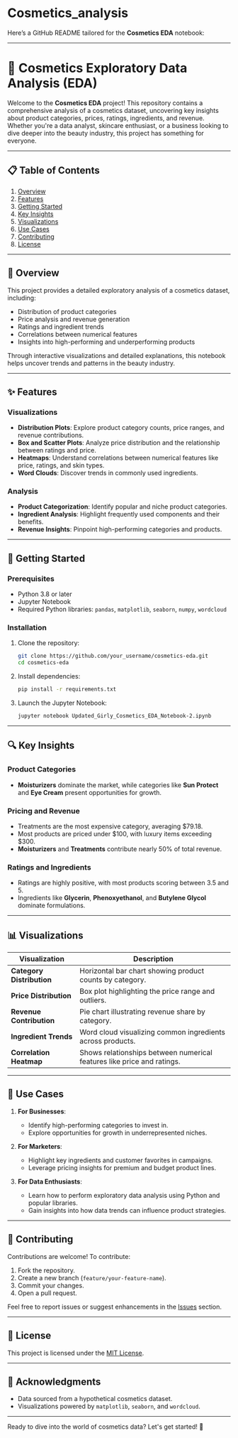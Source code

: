 # Cosmetics_analysis
Here’s a GitHub README tailored for the **Cosmetics EDA** notebook:

---

# 💄 Cosmetics Exploratory Data Analysis (EDA)

Welcome to the **Cosmetics EDA** project! This repository contains a comprehensive analysis of a cosmetics dataset, uncovering key insights about product categories, prices, ratings, ingredients, and revenue. Whether you're a data analyst, skincare enthusiast, or a business looking to dive deeper into the beauty industry, this project has something for everyone.

---

## 📋 Table of Contents

1. [Overview](#overview)
2. [Features](#features)
3. [Getting Started](#getting-started)
4. [Key Insights](#key-insights)
5. [Visualizations](#visualizations)
6. [Use Cases](#use-cases)
7. [Contributing](#contributing)
8. [License](#license)

---

## 📖 Overview

This project provides a detailed exploratory analysis of a cosmetics dataset, including:
- Distribution of product categories
- Price analysis and revenue generation
- Ratings and ingredient trends
- Correlations between numerical features
- Insights into high-performing and underperforming products

Through interactive visualizations and detailed explanations, this notebook helps uncover trends and patterns in the beauty industry.

---

## ✨ Features

### Visualizations
- **Distribution Plots**: Explore product category counts, price ranges, and revenue contributions.
- **Box and Scatter Plots**: Analyze price distribution and the relationship between ratings and price.
- **Heatmaps**: Understand correlations between numerical features like price, ratings, and skin types.
- **Word Clouds**: Discover trends in commonly used ingredients.

### Analysis
- **Product Categorization**: Identify popular and niche product categories.
- **Ingredient Analysis**: Highlight frequently used components and their benefits.
- **Revenue Insights**: Pinpoint high-performing categories and products.

---

## 🚀 Getting Started

### Prerequisites
- Python 3.8 or later
- Jupyter Notebook
- Required Python libraries: `pandas`, `matplotlib`, `seaborn`, `numpy`, `wordcloud`

### Installation
1. Clone the repository:
   ```bash
   git clone https://github.com/your_username/cosmetics-eda.git
   cd cosmetics-eda
   ```
2. Install dependencies:
   ```bash
   pip install -r requirements.txt
   ```
3. Launch the Jupyter Notebook:
   ```bash
   jupyter notebook Updated_Girly_Cosmetics_EDA_Notebook-2.ipynb
   ```

---

## 🔍 Key Insights

### Product Categories
- **Moisturizers** dominate the market, while categories like **Sun Protect** and **Eye Cream** present opportunities for growth.

### Pricing and Revenue
- Treatments are the most expensive category, averaging $79.18.
- Most products are priced under $100, with luxury items exceeding $300.
- **Moisturizers** and **Treatments** contribute nearly 50% of total revenue.

### Ratings and Ingredients
- Ratings are highly positive, with most products scoring between 3.5 and 5.
- Ingredients like **Glycerin**, **Phenoxyethanol**, and **Butylene Glycol** dominate formulations.

---

## 📊 Visualizations

| Visualization           | Description                                                                 |
|--------------------------|-----------------------------------------------------------------------------|
| **Category Distribution** | Horizontal bar chart showing product counts by category.                   |
| **Price Distribution**    | Box plot highlighting the price range and outliers.                       |
| **Revenue Contribution**  | Pie chart illustrating revenue share by category.                         |
| **Ingredient Trends**     | Word cloud visualizing common ingredients across products.                |
| **Correlation Heatmap**   | Shows relationships between numerical features like price and ratings.    |

---

## 💼 Use Cases

1. **For Businesses**:
   - Identify high-performing categories to invest in.
   - Explore opportunities for growth in underrepresented niches.

2. **For Marketers**:
   - Highlight key ingredients and customer favorites in campaigns.
   - Leverage pricing insights for premium and budget product lines.

3. **For Data Enthusiasts**:
   - Learn how to perform exploratory data analysis using Python and popular libraries.
   - Gain insights into how data trends can influence product strategies.

---

## 🤝 Contributing

Contributions are welcome! To contribute:
1. Fork the repository.
2. Create a new branch (`feature/your-feature-name`).
3. Commit your changes.
4. Open a pull request.

Feel free to report issues or suggest enhancements in the [Issues](https://github.com/your_username/cosmetics-eda/issues) section.

---

## 📜 License

This project is licensed under the [MIT License](LICENSE).

---

## 🎉 Acknowledgments

- Data sourced from a hypothetical cosmetics dataset.
- Visualizations powered by `matplotlib`, `seaborn`, and `wordcloud`.

---

Ready to dive into the world of cosmetics data? Let's get started! 💅


